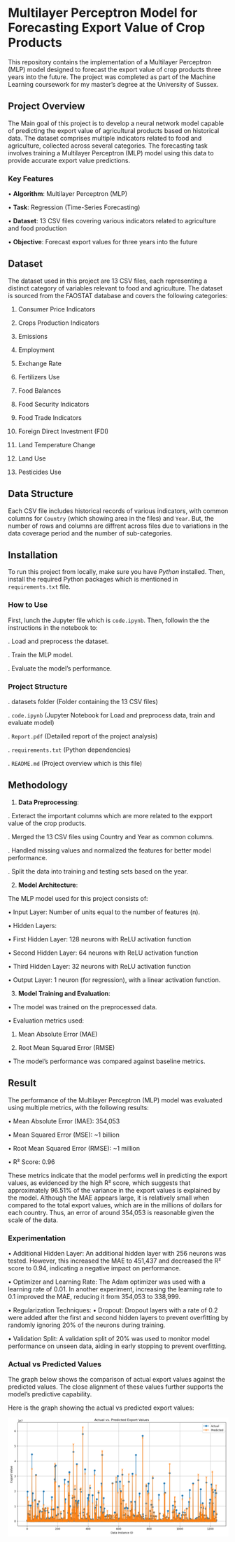 # Multilayer Perceptron Model for Forecasting Export Value of Crop Products

This repository contains the implementation of a Multilayer Perceptron (MLP) model designed to 
forecast the export value of crop products three years into the future. 
The project was completed as part of the Machine Learning coursework for my master’s degree at the University of Sussex.


## Project Overview
The Main goal of this project is to develop a neural network model capable of predicting the export value of
agricultural products based on historical data. The dataset comprises multiple indicators related to 
food and agriculture, collected across several categories. The forecasting task involves training 
a Multilayer Perceptron (MLP) model using this data to provide accurate export value predictions.

### Key Features

•	**Algorithm**: Multilayer Perceptron (MLP)

•	**Task**: Regression (Time-Series Forecasting)

•	**Dataset**: 13 CSV files covering various indicators related to agriculture and food production

•	**Objective**: Forecast export values for three years into the future


## Dataset

The dataset used in this project are 13 CSV files, each representing a 
distinct category of variables relevant to food and agriculture. 
The dataset is sourced from the FAOSTAT database and covers the following categories:

1.	Consumer Price Indicators
   
3.	Crops Production Indicators
   
5.	Emissions
   
7.	Employment
   
9.	Exchange Rate
    
11.	Fertilizers Use
    
13.	Food Balances
    
15.	Food Security Indicators
    
17.	Food Trade Indicators
    
19.	Foreign Direct Investment (FDI)
    
21.	Land Temperature Change
    
23.	Land Use
  
25.	Pesticides Use


## Data Structure

Each CSV file includes historical records of various indicators, 
with common columns for `Country` (which showing area in the files) and `Year`. But, 
the number of rows and columns are diffrent across files due to 
variations in the data coverage period and the number of sub-categories.

## Installation

To run this project from locally, make sure you have _Python_ installed. Then, install the required Python packages which 
is mentioned in `requirements.txt` file. 

### How to Use 

First, lunch the Jupyter file which is `code.ipynb`. Then, followin the the instructions in the notebook to:

. Load and preprocess the dataset.

. Train the MLP model. 

. Evaluate the model’s performance.



### Project Structure

.   datasets folder (Folder containing the 13 CSV files)

.   `code.ipynb` (Jupyter Notebook for Load and preprocess  data, train and evaluate model)

.    `Report.pdf` (Detailed report of the project analysis)

.   `requirements.txt` (Python dependencies)

.   `README.md` (Project overview which is this file)


## Methodology

1. **Data Preprocessing**:

. Exteract the important columns which are more related to the expport value of the crop products. 

. Merged the 13 CSV files using Country and Year as common columns.

. Handled missing values and normalized the features for better model performance.

. Split the data into training and testing sets based on the year.

2. **Model Architecture**:

The MLP model used for this project consists of:

•	Input Layer: Number of units equal to the number of features (n).

•	Hidden Layers:

   •	First Hidden Layer: 128 neurons with ReLU activation function
 
   •	Second Hidden Layer: 64 neurons with ReLU activation function
   
   •	Third Hidden Layer: 32 neurons with ReLU activation function
 
•	Output Layer: 1 neuron (for regression), with a linear activation function.

3. **Model Training and Evaluation**:

•	The model was trained on the preprocessed data.

•	Evaluation metrics used:

   1.	Mean Absolute Error (MAE)
      
   2.	Root Mean Squared Error (RMSE)

•	The model’s performance was compared against baseline metrics.


## Result 

The performance of the Multilayer Perceptron (MLP) model was evaluated using multiple metrics, with the following results:

•	Mean Absolute Error (MAE): 354,053

•	Mean Squared Error (MSE): ~1 billion

•	Root Mean Squared Error (RMSE): ~1 million

•	R² Score: 0.96

These metrics indicate that the model performs well in predicting the export values, as evidenced by the high R² score, which suggests that approximately 96.51% of the variance in the export values is explained by the model. Although the MAE appears large, it is relatively small when compared to the total export values, which are in the millions of dollars for each country. Thus, an error of around 354,053 is reasonable given the scale of the data.

### Experimentation

•	Additional Hidden Layer: An additional hidden layer with 256 neurons was tested. However, this increased the MAE to 451,437 and decreased the R² score to 0.94, indicating a negative impact on performance.

•	Optimizer and Learning Rate: The Adam optimizer was used with a learning rate of 0.01. In another experiment, increasing the learning rate to 0.1 improved the MAE, reducing it from 354,053 to 338,999.

•	Regularization Techniques:
   •	Dropout: Dropout layers with a rate of 0.2 were added after the first and second hidden layers to prevent overfitting by randomly ignoring 20% of the neurons during training.
   
   •	Validation Split: A validation split of 20% was used to monitor model performance on unseen data, aiding in early stopping to prevent overfitting.

### Actual vs Predicted Values

The graph below shows the comparison of actual export values against the predicted values. The close alignment of these values further supports the model’s predictive capability.

Here is the graph showing the actual vs predicted export values:

![Actual vs Predicted](result/actual_vs_predicted.png)





